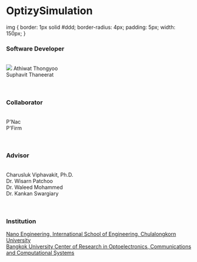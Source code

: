 # OptizySimulation
img {
  border: 1px solid #ddd;
  border-radius: 4px;
  padding: 5px;
  width: 150px;
}


<h3>Software Developer</h3><br />
<img class="img" src="https://media-exp1.licdn.com/dms/image/C4E03AQE097OfHatkPQ/profile-displayphoto-shrink_800_800/0/1608647227249?e=2147483647&v=beta&t=XDVV_JdCsS_2OBFQK9tDKVerfjMiuYNf-jnOLfGsmkc" />
Athiwat Thongyoo<br />
Suphavit Thaneerat<br />
<br /><br />
<h3>Collaborator</h3><br />
P'Nac<br />
P'Firm<br />
<br /><br />
<h3>Advisor</h3><br />
Charusluk Viphavakit, Ph.D.<br />
Dr. Wisarn Patchoo<br />
Dr. Waleed Mohammed<br />
Dr. Kankan Swargiary<br />
<br /><br />
<h3>Institution</h3>
<a href="http://www.ise.eng.chula.ac.th/academics/nano/info"> 
Nano Engineering, International School of Engineering, Chulalongkorn University<br />
</a>
<a href="https://bucroccs.bu.ac.th/index.php">
Bangkok University Center of Research in Optoelectronics, Communications and Computational Systems
</a>
